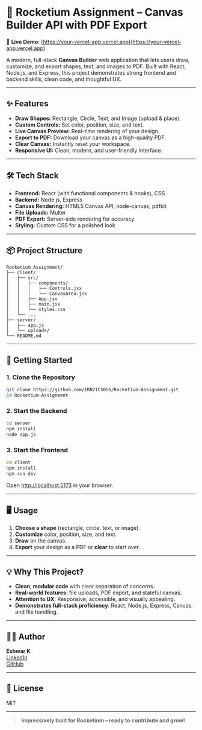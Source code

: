 # 🚀 Rocketium Assignment – Canvas Builder API with PDF Export 

🔗 **Live Demo**: [https://your-vercel-app.vercel.app](https://your-vercel-app.vercel.app)

A modern, full-stack **Canvas Builder** web application that lets users draw, customize, and export shapes, text, and images to PDF. Built with React, Node.js, and Express, this project demonstrates strong frontend and backend skills, clean code, and thoughtful UX.

---

## ✨ Features

- **Draw Shapes:** Rectangle, Circle, Text, and Image (upload & place).
- **Custom Controls:** Set color, position, size, and text.
- **Live Canvas Preview:** Real-time rendering of your design.
- **Export to PDF:** Download your canvas as a high-quality PDF.
- **Clear Canvas:** Instantly reset your workspace.
- **Responsive UI:** Clean, modern, and user-friendly interface.

---

## 🛠️ Tech Stack

- **Frontend:** React (with functional components & hooks), CSS
- **Backend:** Node.js, Express
- **Canvas Rendering:** HTML5 Canvas API, node-canvas, pdfkit
- **File Uploads:** Multer
- **PDF Export:** Server-side rendering for accuracy
- **Styling:** Custom CSS for a polished look

---

## 📦 Project Structure

```
Rocketium_Assignment/
├── client/
│   ├── src/
│   │   ├── components/
│   │   │   ├── Controls.jsx
│   │   │   └── CanvasArea.jsx
│   │   ├── App.jsx
│   │   ├── main.jsx
│   │   └── styles.css
│   └── ...
├── server/
│   ├── app.js
│   └── uploads/
└── README.md
```

---

## 🚀 Getting Started

### 1. Clone the Repository

```bash
git clone https://github.com/1RN21CS056/Rocketium-Assignment.git
cd Rocketium-Assignment
```

### 2. Start the Backend

```bash
cd server
npm install
node app.js
```

### 3. Start the Frontend

```bash
cd client
npm install
npm run dev
```

Open [http://localhost:5173](http://localhost:5173) in your browser.

---

## 🖥️ Usage

1. **Choose a shape** (rectangle, circle, text, or image).
2. **Customize** color, position, size, and text.
3. **Draw** on the canvas.
4. **Export** your design as a PDF or **clear** to start over.

---

## 💡 Why This Project?

- **Clean, modular code** with clear separation of concerns.
- **Real-world features**: file uploads, PDF export, and stateful canvas.
- **Attention to UX**: Responsive, accessible, and visually appealing.
- **Demonstrates full-stack proficiency**: React, Node.js, Express, Canvas, and file handling.

---

## 👨‍💻 Author

**Eshwar K**  
[LinkedIn](https://www.linkedin.com/in/eshwar-k-21a05424b/)  
[GitHub](https://github.com/1RN21CS056)

---

## 📝 License

MIT

---

> **Impressively built for Rocketium – ready to contribute and grow!**